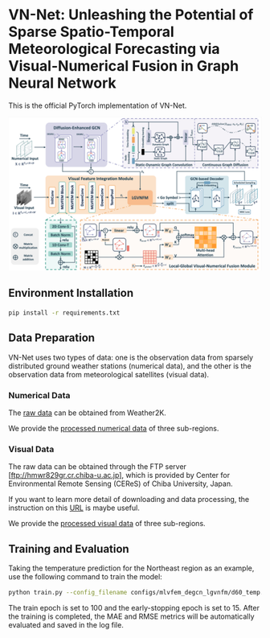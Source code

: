 # VN-Net: Unleashing the Potential of Sparse Spatio-Temporal Meteorological Forecasting via Visual-Numerical Fusion in Graph Neural Network

This is the official PyTorch implementation of VN-Net.

![Logo](./architecture.png)


## Environment Installation

```bash
pip install -r requirements.txt
```

## Data Preparation

VN-Net uses two types of data: one is the observation data from sparsely distributed ground weather stations (numerical data), and the other is the observation data from meteorological satellites (visual data).

### Numerical Data

The [raw data](https://github.com/bycnfz/weather2k) can be obtained from Weather2K.

We provide the [processed numerical data](https://drive.google.com/drive/folders/13mZpmRd1KckDXNaJWz7hVeHSpXMBCaAq?usp=sharing) of three sub-regions.

### Visual Data
The raw data can be obtained through the FTP server [ftp://hmwr829gr.cr.chiba-u.ac.jp], which is provided by Center for Environmental Remote Sensing (CEReS) of Chiba University, Japan.

If you want to learn more detail of downloading and data processing, the instruction on this [URL](http://quicklooks.cr.chiba-u.ac.jp/~himawari_movie/rd_gridded.html) is maybe useful.

We provide the [processed visual data](https://pan.baidu.com/s/1lL-4yuLTrmzTqzGGqcAIOw?pwd=zwg4) of three sub-regions.


## Training and Evaluation

Taking the temperature prediction for the Northeast region as an example, use the following command to train the model:

```bash
python train.py --config_filename configs/mlvfem_degcn_lgvnfm/d60_temp.yaml
```

The train epoch is set to 100 and the early-stopping epoch is set to 15.
After the training is completed, the MAE and RMSE metrics will be automatically evaluated and saved in the log file.
